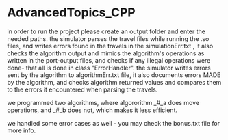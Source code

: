 # AdvancedTopics_CPP


in order to run the project please create an output folder and enter the needed paths.
the simulator parses the travel files while running the .so files, and writes errors found in the travels
in the simulationErr.txt , it also checks the algorithm output and mimics the algorithm's operations
as written in the port-output files, and checks if any illegal operations were done- that all is done in
class "ErrorHandler". 
the simulator writes errors sent by the algorithm to algorithmErr.txt file, it also documents errors MADE
by the algorithm, and checks algorithm returned values and compares them to the errors it encountered 
when parsing the travels.

we programmed two algorithms, where algororithm _#_a does move operations, and _#_b does not, which makes it
less efficient.

we handled some error cases as well - you may check the bonus.txt file for more info.

